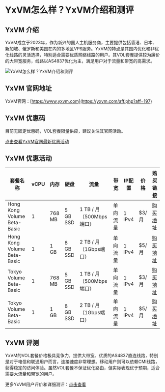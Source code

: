 # YxVM怎么样？YxVM介绍和测评

## YxVM 介绍
YxVM成立于2023年，作为新兴的国人主机服务商，主要提供包括香港、日本、新加坡、俄罗斯和美国在内的多地区VPS服务。YxVM的特点是其国内优化和非优化线路的灵活选择，特别适合需要优质网络线路的用户。其VOL套餐提供较为廉价的大带宽服务，线路以AS4837优化为主，满足用户对于流量和带宽的高需求。

![YxVM怎么样？YxVM介绍和测评](https://github.com/user-attachments/assets/d8652758-8a45-4b1d-837e-694a16b09389)

## YxVM 官网地址
YxVM官网：[https://www.yxvm.com](https://yxvm.com/aff.php?aff=197)

## YxVM 优惠码
目前无固定优惠码，VOL套餐限量供应，建议关注其官网活动。  

[点击查看YxVM官网最新优惠活动](https://yxvm.com/aff.php?aff=197)

## YxVM 优惠活动

| 套餐名称               | vCPU | 内存    | 硬盘         | 流量                 | 带宽         | IP配置 | 价格   | 购买链接 |
|------------------------|------|---------|--------------|----------------------|--------------|--------|--------|-----------|
| Hong Kong Volume Beta-Basic | 1    | 768 MB  | 5 GB SSD     | 1 TB / 月（500Mbps端口） | 单向流量    | 1 IPv4 | $3/月  | [购买地址](https://yxvm.com/aff.php?aff=197&pid=62) |
| Hong Kong Volume Beta-Basic | 1    | 1 GB    | 8 GB SSD     | 2 TB / 月（1Gbps端口） | 单向流量    | 1 IPv4 | $5/月  | [购买地址](https://yxvm.com/aff.php?aff=197&pid=63) |
| Tokyo Volume Beta-Basic    | 1    | 768 MB  | 5 GB SSD     | 1 TB / 月（500Mbps端口） | 单向流量    | 1 IPv4 | $3/月  | [购买地址](https://yxvm.com/aff.php?aff=197&pid=106) |
| Tokyo Volume Beta-Basic    | 1    | 1 GB    | 8 GB SSD     | 2 TB / 月（1Gbps端口） | 单向流量    | 1 IPv4 | $5/月  | [购买地址](https://yxvm.com/aff.php?aff=197&pid=116) |

## YxVM 评测
YxVM的VOL套餐价格极具竞争力，提供大带宽、优质的AS4837直连线路，特别是对于电信和联通用户而言，连接速度非常理想。移动用户则可以依赖CMI线路，获得稳定的访问体验。虽然VOL套餐不保证优化路由，但实际表现优于预期，适合需要大流量和带宽的用户。

更多YxVM用户评价和详细测评：[点击查看](https://yxvm.com/aff.php?aff=197)
